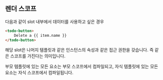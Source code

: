 ## 렌더 스코프

다음과 같이 slot 내부에서 데이터를 사용하고 싶은 경우

```html
<todo-button>
	Delete a {{ item.name }}
</todo-button>
```

해당 slot은 나머지 템플릿과 같은 인스턴스의 속성과 같은 접근 권한을 갖습니다. 즉 같은 스코프를 가진다는 의미입니다.

부모 템플릿에 있는 모든 요소는 부모 스코프에서 컴파일되고, 자식 템플릿에 있는 모든 요소는 자식 스코프에서 컴파일됩니다.
